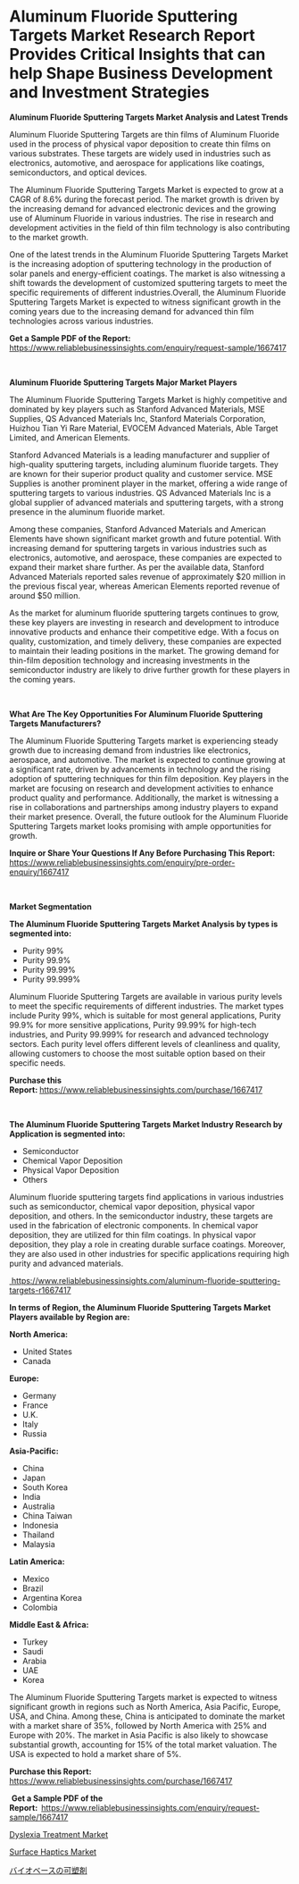 <p><h1>Aluminum Fluoride Sputtering Targets Market Research Report Provides Critical Insights that can help Shape Business Development and Investment Strategies</h1></p><p><strong>Aluminum Fluoride Sputtering Targets Market Analysis and Latest Trends</strong></p>
<p><p>Aluminum Fluoride Sputtering Targets are thin films of Aluminum Fluoride used in the process of physical vapor deposition to create thin films on various substrates. These targets are widely used in industries such as electronics, automotive, and aerospace for applications like coatings, semiconductors, and optical devices.</p><p>The Aluminum Fluoride Sputtering Targets Market is expected to grow at a CAGR of 8.6% during the forecast period. The market growth is driven by the increasing demand for advanced electronic devices and the growing use of Aluminum Fluoride in various industries. The rise in research and development activities in the field of thin film technology is also contributing to the market growth.</p><p>One of the latest trends in the Aluminum Fluoride Sputtering Targets Market is the increasing adoption of sputtering technology in the production of solar panels and energy-efficient coatings. The market is also witnessing a shift towards the development of customized sputtering targets to meet the specific requirements of different industries.Overall, the Aluminum Fluoride Sputtering Targets Market is expected to witness significant growth in the coming years due to the increasing demand for advanced thin film technologies across various industries.</p></p>
<p><strong>Get a Sample PDF of the Report:&nbsp;</strong> <a href="https://www.reliablebusinessinsights.com/enquiry/request-sample/1667417">https://www.reliablebusinessinsights.com/enquiry/request-sample/1667417</a></p>
<p>&nbsp;</p>
<p><strong>Aluminum Fluoride Sputtering Targets Major Market Players</strong></p>
<p><p>The Aluminum Fluoride Sputtering Targets Market is highly competitive and dominated by key players such as Stanford Advanced Materials, MSE Supplies, QS Advanced Materials Inc, Stanford Materials Corporation, Huizhou Tian Yi Rare Material, EVOCEM Advanced Materials, Able Target Limited, and American Elements.</p><p>Stanford Advanced Materials is a leading manufacturer and supplier of high-quality sputtering targets, including aluminum fluoride targets. They are known for their superior product quality and customer service. MSE Supplies is another prominent player in the market, offering a wide range of sputtering targets to various industries. QS Advanced Materials Inc is a global supplier of advanced materials and sputtering targets, with a strong presence in the aluminum fluoride market.</p><p>Among these companies, Stanford Advanced Materials and American Elements have shown significant market growth and future potential. With increasing demand for sputtering targets in various industries such as electronics, automotive, and aerospace, these companies are expected to expand their market share further. As per the available data, Stanford Advanced Materials reported sales revenue of approximately $20 million in the previous fiscal year, whereas American Elements reported revenue of around $50 million.</p><p>As the market for aluminum fluoride sputtering targets continues to grow, these key players are investing in research and development to introduce innovative products and enhance their competitive edge. With a focus on quality, customization, and timely delivery, these companies are expected to maintain their leading positions in the market. The growing demand for thin-film deposition technology and increasing investments in the semiconductor industry are likely to drive further growth for these players in the coming years.</p></p>
<p>&nbsp;</p>
<p><strong>What Are The Key Opportunities For Aluminum Fluoride Sputtering Targets Manufacturers?</strong></p>
<p><p>The Aluminum Fluoride Sputtering Targets market is experiencing steady growth due to increasing demand from industries like electronics, aerospace, and automotive. The market is expected to continue growing at a significant rate, driven by advancements in technology and the rising adoption of sputtering techniques for thin film deposition. Key players in the market are focusing on research and development activities to enhance product quality and performance. Additionally, the market is witnessing a rise in collaborations and partnerships among industry players to expand their market presence. Overall, the future outlook for the Aluminum Fluoride Sputtering Targets market looks promising with ample opportunities for growth.</p></p>
<p><strong>Inquire or Share Your Questions If Any Before Purchasing This Report:</strong> <a href="https://www.reliablebusinessinsights.com/enquiry/pre-order-enquiry/1667417">https://www.reliablebusinessinsights.com/enquiry/pre-order-enquiry/1667417</a></p>
<p>&nbsp;</p>
<p><strong>Market Segmentation</strong></p>
<p><strong>The Aluminum Fluoride Sputtering Targets Market Analysis by types is segmented into:</strong></p>
<p><ul><li>Purity 99%</li><li>Purity 99.9%</li><li>Purity 99.99%</li><li>Purity 99.999%</li></ul></p>
<p><p>Aluminum Fluoride Sputtering Targets are available in various purity levels to meet the specific requirements of different industries. The market types include Purity 99%, which is suitable for most general applications, Purity 99.9% for more sensitive applications, Purity 99.99% for high-tech industries, and Purity 99.999% for research and advanced technology sectors. Each purity level offers different levels of cleanliness and quality, allowing customers to choose the most suitable option based on their specific needs.</p></p>
<p><strong>Purchase this Report:&nbsp;</strong><a href="https://www.reliablebusinessinsights.com/purchase/1667417">https://www.reliablebusinessinsights.com/purchase/1667417</a></p>
<p>&nbsp;</p>
<p><strong>The Aluminum Fluoride Sputtering Targets Market Industry Research by Application is segmented into:</strong></p>
<p><ul><li>Semiconductor</li><li>Chemical Vapor Deposition</li><li>Physical Vapor Deposition</li><li>Others</li></ul></p>
<p><p>Aluminum fluoride sputtering targets find applications in various industries such as semiconductor, chemical vapor deposition, physical vapor deposition, and others. In the semiconductor industry, these targets are used in the fabrication of electronic components. In chemical vapor deposition, they are utilized for thin film coatings. In physical vapor deposition, they play a role in creating durable surface coatings. Moreover, they are also used in other industries for specific applications requiring high purity and advanced materials.</p></p>
<p><a href="https://www.reliablebusinessinsights.com/aluminum-fluoride-sputtering-targets-r1667417">&nbsp;https://www.reliablebusinessinsights.com/aluminum-fluoride-sputtering-targets-r1667417</a></p>
<p><strong>In terms of Region, the Aluminum Fluoride Sputtering Targets Market Players available by Region are:</strong></p>
<p>
    <p> <strong> North America: </strong>
        <ul>
            <li>United States</li>
            <li>Canada</li>
        </ul>
        </p> 
    <p> <strong> Europe: </strong>
        <ul>
            <li>Germany</li>
            <li>France</li>
            <li>U.K.</li>
            <li>Italy</li>
            <li>Russia</li>
        </ul>
        </p> 
    <p> <strong> Asia-Pacific: </strong>
        <ul>
            <li>China</li>
            <li>Japan</li>
            <li>South Korea</li>
            <li>India</li>
            <li>Australia</li>
            <li>China Taiwan</li>
            <li>Indonesia</li>
            <li>Thailand</li>
            <li>Malaysia</li>
        </ul>
        </p> 
    <p> <strong> Latin America: </strong>
        <ul>
            <li>Mexico</li>
            <li>Brazil</li>
            <li>Argentina Korea</li>
            <li>Colombia</li>
        </ul>
        </p> 
    <p> <strong> Middle East & Africa: </strong>
        <ul>
            <li>Turkey</li>
            <li>Saudi</li>
            <li>Arabia</li>
            <li>UAE</li>
            <li>Korea</li>
        </ul>
    </p>
    </p>
<p><p>The Aluminum Fluoride Sputtering Targets market is expected to witness significant growth in regions such as North America, Asia Pacific, Europe, USA, and China. Among these, China is anticipated to dominate the market with a market share of 35%, followed by North America with 25% and Europe with 20%. The market in Asia Pacific is also likely to showcase substantial growth, accounting for 15% of the total market valuation. The USA is expected to hold a market share of 5%.</p></p>
<p><strong>Purchase this Report: </strong><a href="https://www.reliablebusinessinsights.com/purchase/1667417">https://www.reliablebusinessinsights.com/purchase/1667417</a></p>
<p>&nbsp;<strong>Get a Sample PDF of the Report:&nbsp;&nbsp;</strong><a href="https://www.reliablebusinessinsights.com/enquiry/request-sample/1667417">https://www.reliablebusinessinsights.com/enquiry/request-sample/1667417</a></p>
<p><strong></strong></p>
<p><p><a href="https://github.com/irfadac/Market-Research-Report-List-4/blob/main/dyslexia-treatment-market.md">Dyslexia Treatment Market</a></p><p><a href="https://github.com/myacatherineblakecaczo9vcsw/Market-Research-Report-List-3/blob/main/surface-haptics-market.md">Surface Haptics Market</a></p><p><a href="https://github.com/LuzHills1972/Market-Research-Report-List-1/blob/main/3193272176566.md">バイオベースの可塑剤</a></p></p>